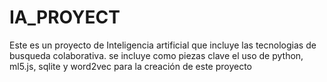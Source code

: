 # IA_PROYECT
Este es un proyecto de Inteligencia artificial que incluye las tecnologias de busqueda colaborativa. se incluye como piezas clave el uso de python, ml5.js, sqlite y word2vec para la creación de este proyecto
